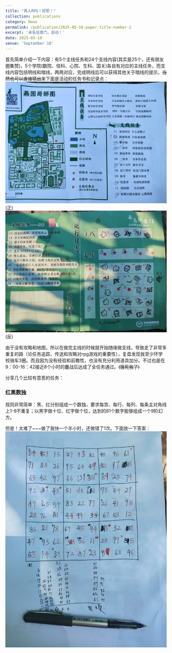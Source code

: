 ```yaml
---
title: "真人RPG！好耶！"
collection: publications
category: News
permalink: /publication/2025-05-10-paper-title-number-2
excerpt: '未名任意门，启动！'
date: 2025-05-10
venue: 'September 10'
---
```


首先简单介绍一下内容：有5个主线任务和24个支线内容(其实是25个，还有朋友圈集赞)，5个学院(数院、信科、心院、生科、国关)各自有对应的主线任务，而支线内容包括明线和暗线，两两对应，完成明线后可以获得其他关于暗线的提示，~~当然也可以直接猜出来~~下面是活动的任务书和记录点：
![img1](https://raw.githubusercontent.com/lh314-pku/LeeStars/master/images/PublicationsImg/2025_05_10_img1.jpg)
(正)
![img2](https://raw.githubusercontent.com/lh314-pku/LeeStars/master/images/PublicationsImg/2025_05_10_img2.jpg)
(反)

由于没有攻略和地图，所以在做完主线的时候就开始随缘做支线，导致走了非常多重复的路（论任务追踪、传送和攻略对rpg游戏的重要性），复盘发现我至少环学校骑车3圈。而且因为没有经验和前瞻性，也没有充分利用道具加分。不过也是在9：00-16：42接近8个小时的鏖战后达成了全任务通过。~~(饿死我了)~~

分享几个比较有意思的任务：

### 红黑数独
规则非常简单：黑、红分别组成一个数独，要求每宫、每行、每列、每条主对角线上1-9不重复；以黑字做十位、红字做个位，达到的81个数字能够组成一个9阶幻方。

但是！太难了~~~做了我快一个半小时，还做错了1次。下面放一下答案：
![img3](https://raw.githubusercontent.com/lh314-pku/LeeStars/master/images/PublicationsImg/2025_05_10_img3.jpg)
